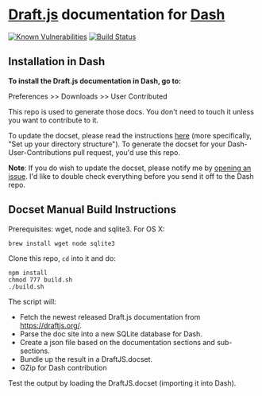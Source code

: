 # [Draft.js](http://facebook.github.io/draft-js/) documentation for [Dash](http://kapeli.com/dash)

[![Known Vulnerabilities](https://snyk.io/test/github/epitaphmike/draft-js-dash/badge.svg)](https://snyk.io/test/github/epitaphmike/draft-js-dash) [![Build Status](https://travis-ci.org/epitaphmike/draft-js-dash.svg?branch=master)](https://travis-ci.org/epitaphmike/draft-js-dash)

## Installation in Dash

**To install the Draft.js documentation in Dash, go to:**

Preferences >> Downloads >> User Contributed

This repo is used to generate those docs. You don't need to touch it unless you want to contribute to it.

To update the docset, please read the instructions [here](https://github.com/Kapeli/Dash-User-Contributions#contribute-a-new-docset) (more specifically, "Set up your directory structure"). To generate the docset for your Dash-User-Contributions pull request, you'd use this repo.

**Note**: If you do wish to update the docset, please notify me by [opening an issue](https://github.com/epitaphmike/draft-js-dash/issues/new). I'd like to double check everything before you send it off to the Dash repo.

## Docset Manual Build Instructions

Prerequisites: wget, node and sqlite3. For OS X:

    brew install wget node sqlite3

Clone this repo, `cd` into it and do:

    npm install
    chmod 777 build.sh
    ./build.sh

The script will:

- Fetch the newest released Draft.js documentation from https://draftjs.org/.
- Parse the doc site into a new SQLite database for Dash.
- Create a json file based on the documentation sections and sub-sections.
- Bundle up the result in a DraftJS.docset.
- GZip for Dash contribution

Test the output by loading the DraftJS.docset (importing it into Dash).
